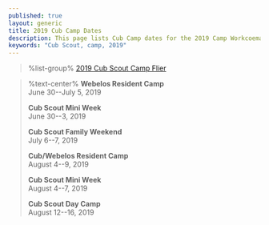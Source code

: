 ```yaml
---
published: true
layout: generic
title: 2019 Cub Camp Dates
description: This page lists Cub Camp dates for the 2019 Camp Workcoeman season.
keywords: "Cub Scout, camp, 2019"
---
```


> %list-group%
> <a href="{{ site. url }}/pdf/2019/2019-cub-promo.pdf" class="list-group-item">2019 Cub Scout Camp Flier</a>

> %text-center%
> **Webelos Resident Camp**</br>
> June 30--July 5, 2019
>
> **Cub Scout Mini Week**</br>
> June 30--3, 2019
>
> **Cub Scout Family Weekend**</br>
> July 6--7, 2019
>
> **Cub/Webelos Resident Camp**</br>
> August 4--9, 2019
>
> **Cub Scout Mini Week**</br>
> August 4--7, 2019
>
> **Cub Scout Day Camp**</br>
> August 12--16, 2019
